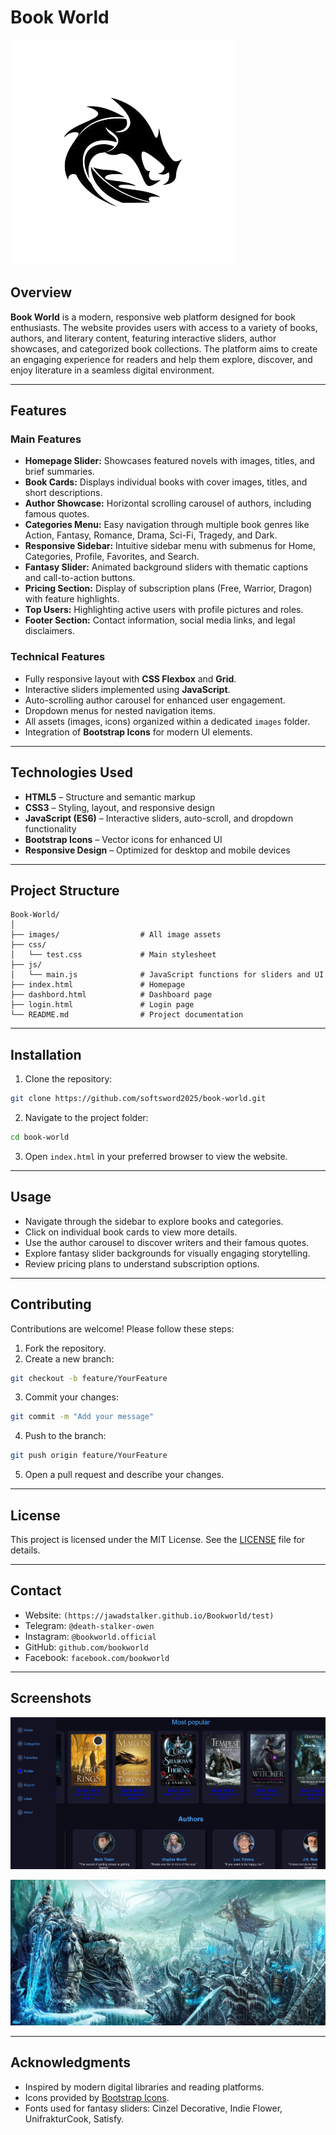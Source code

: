 # Book World

![Book World Banner](images/logoo.png)

## Overview

**Book World** is a modern, responsive web platform designed for book enthusiasts. The website provides users with access to a variety of books, authors, and literary content, featuring interactive sliders, author showcases, and categorized book collections. The platform aims to create an engaging experience for readers and help them explore, discover, and enjoy literature in a seamless digital environment.

---

## Features

### Main Features

* **Homepage Slider:** Showcases featured novels with images, titles, and brief summaries.
* **Book Cards:** Displays individual books with cover images, titles, and short descriptions.
* **Author Showcase:** Horizontal scrolling carousel of authors, including famous quotes.
* **Categories Menu:** Easy navigation through multiple book genres like Action, Fantasy, Romance, Drama, Sci-Fi, Tragedy, and Dark.
* **Responsive Sidebar:** Intuitive sidebar menu with submenus for Home, Categories, Profile, Favorites, and Search.
* **Fantasy Slider:** Animated background sliders with thematic captions and call-to-action buttons.
* **Pricing Section:** Display of subscription plans (Free, Warrior, Dragon) with feature highlights.
* **Top Users:** Highlighting active users with profile pictures and roles.
* **Footer Section:** Contact information, social media links, and legal disclaimers.

### Technical Features

* Fully responsive layout with **CSS Flexbox** and **Grid**.
* Interactive sliders implemented using **JavaScript**.
* Auto-scrolling author carousel for enhanced user engagement.
* Dropdown menus for nested navigation items.
* All assets (images, icons) organized within a dedicated `images` folder.
* Integration of **Bootstrap Icons** for modern UI elements.

---

## Technologies Used

* **HTML5** – Structure and semantic markup
* **CSS3** – Styling, layout, and responsive design
* **JavaScript (ES6)** – Interactive sliders, auto-scroll, and dropdown functionality
* **Bootstrap Icons** – Vector icons for enhanced UI
* **Responsive Design** – Optimized for desktop and mobile devices

---

## Project Structure

```
Book-World/
│
├── images/                  # All image assets
├── css/
│   └── test.css             # Main stylesheet
├── js/
│   └── main.js              # JavaScript functions for sliders and UI
├── index.html               # Homepage
├── dashbord.html            # Dashboard page
├── login.html               # Login page
└── README.md                # Project documentation
```

---

## Installation

1. Clone the repository:

```bash
git clone https://github.com/softsword2025/book-world.git
```

2. Navigate to the project folder:

```bash
cd book-world
```

3. Open `index.html` in your preferred browser to view the website.

---

## Usage

* Navigate through the sidebar to explore books and categories.
* Click on individual book cards to view more details.
* Use the author carousel to discover writers and their famous quotes.
* Explore fantasy slider backgrounds for visually engaging storytelling.
* Review pricing plans to understand subscription options.

---

## Contributing

Contributions are welcome! Please follow these steps:

1. Fork the repository.
2. Create a new branch:

```bash
git checkout -b feature/YourFeature
```

3. Commit your changes:

```bash
git commit -m "Add your message"
```

4. Push to the branch:

```bash
git push origin feature/YourFeature
```

5. Open a pull request and describe your changes.

---

## License

This project is licensed under the MIT License. See the [LICENSE](LICENSE) file for details.

---

## Contact

* Website: `(https://jawadstalker.github.io/Bookworld/test)`
* Telegram: `@death-stalker-owen`
* Instagram: `@bookworld.official`
* GitHub: `github.com/bookworld`
* Facebook: `facebook.com/bookworld`

---

## Screenshots

![Homepage](images/wordbook.png)

![Author Section](images/The-Lich-King_world-of-warcraft_1920.jpg)

---

## Acknowledgments

* Inspired by modern digital libraries and reading platforms.
* Icons provided by [Bootstrap Icons](https://icons.getbootstrap.com/).
* Fonts used for fantasy sliders: Cinzel Decorative, Indie Flower, UnifrakturCook, Satisfy.

